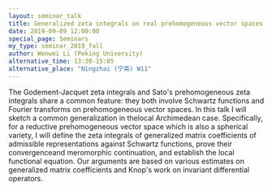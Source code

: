 ```yaml
---
layout: seminar_talk
title: Generalized zeta integrals on real prehomogeneous vector spaces
date: 2019-09-09 12:00:00
special_page: Seminars
my_type: seminar_2019_fall
author: Wenwei Li (Peking University)
alternative_time: 13:30-15:05
alternative_place: "Ningzhai (宁斋) W11"
---
```


The Godement-Jacquet zeta integrals and Sato's prehomogeneous zeta integrals share a common feature: they both involve Schwartz functions and Fourier transforms on prehomogeneous vector spaces. In this talk I will sketch a common generalization in thelocal Archimedean case. Specifically, for a reductive prehomogeneous vector space which is also a spherical variety, I will define the zeta integrals of generalized matrix coefficients of admissible representations against Schwartz functions, prove their convergenceand meromorphic continuation, and establish the local functional equation. Our arguments are based on various estimates on generalized matrix coefficients and Knop's work on invariant differential operators.
